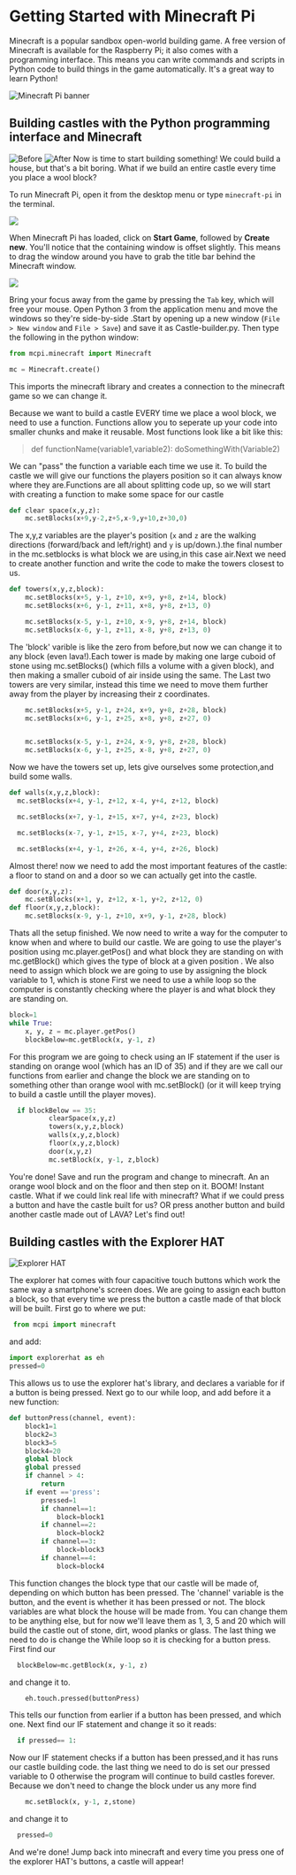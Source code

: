 # Getting Started with Minecraft Pi

Minecraft is a popular sandbox open-world building game. A free version of Minecraft is available for the Raspberry Pi; it also comes with a programming interface. This means you can write commands and scripts in Python code to build things in the game automatically. It's a great way to learn Python!

![Minecraft Pi banner](images/minecraft-pi-banner.png)


## Building castles with the Python programming interface and Minecraft
![Before](images/before.png)
![After](images/after.png)
Now is time to start building something! We could build a house, but that's a bit boring. What if we build an entire castle every time you place a wool block?


To run Minecraft Pi, open it from the desktop menu or type `minecraft-pi` in the terminal.

![](images/menu.png)

When Minecraft Pi has loaded, click on **Start Game**, followed by **Create new**. You'll notice that the containing window is offset slightly. This means to drag the window around you have to grab the title bar behind the Minecraft window.

![](images/mcpi-game.png)

Bring your focus away from the game by pressing the `Tab` key, which will free your mouse. Open Python 3 from the application menu and move the windows so they're side-by-side
.Start by opening up a new window (`File > New window` and `File > Save`) and save it as Castle-builder.py. Then type the following in the python window:
```python
from mcpi.minecraft import Minecraft

mc = Minecraft.create()
```
This imports the minecraft library and creates a connection to the minecraft game so we can change it.

Because we want to build a castle EVERY time we place a wool block, we need to use a function. Functions allow you to seperate up your code into smaller chunks and make it reusable. Most functions look like a bit like this:

>def functionName(variable1,variable2):
    doSomethingWith(Variable2)

We can "pass" the function a variable each time we use it. To build the castle we will give our functions the players position so it can always know where they are.Functions are all about splitting code up, so we will start with creating a function to make some space for our castle
```python
def clear space(x,y,z):
    mc.setBlocks(x+9,y-2,z+5,x-9,y+10,z+30,0)
```

The x,y,z variables are the player's position (`x` and `z` are the walking directions (forward/back and left/right) and `y` is up/down.).the final number in the mc.setblocks is what block we are using,in this case air.Next we need to create another function and  write the code to make the towers closest to us.
```python
def towers(x,y,z,block):
    mc.setBlocks(x+5, y-1, z+10, x+9, y+8, z+14, block)
    mc.setBlocks(x+6, y-1, z+11, x+8, y+8, z+13, 0)

    mc.setBlocks(x-5, y-1, z+10, x-9, y+8, z+14, block)
    mc.setBlocks(x-6, y-1, z+11, x-8, y+8, z+13, 0)
```
The 'block' varible is like the zero from before,but now we can change it to any block (even lava!).Each tower is made by making one large cuboid of stone using mc.setBlocks() (which fills a volume with a given block), and then making a smaller cuboid of air inside using the same. The Last two towers are very similar, instead this time we need to move them further away from the player by increasing their z coordinates.
```python
    mc.setBlocks(x+5, y-1, z+24, x+9, y+8, z+28, block)
    mc.setBlocks(x+6, y-1, z+25, x+8, y+8, z+27, 0)


    mc.setBlocks(x-5, y-1, z+24, x-9, y+8, z+28, block)
    mc.setBlocks(x-6, y-1, z+25, x-8, y+8, z+27, 0)
```
Now we have the towers set up, lets give ourselves some protection,and build some walls.
```python
def walls(x,y,z,block):
  mc.setBlocks(x+4, y-1, z+12, x-4, y+4, z+12, block)

  mc.setBlocks(x+7, y-1, z+15, x+7, y+4, z+23, block)

  mc.setBlocks(x-7, y-1, z+15, x-7, y+4, z+23, block)

  mc.setBlocks(x+4, y-1, z+26, x-4, y+4, z+26, block)

```
Almost there! now we need to add the most important features of the castle: a floor to stand on and a door so we can actually get into the castle.
```python
def door(x,y,z):
    mc.setBlocks(x+1, y, z+12, x-1, y+2, z+12, 0)
def floor(x,y,z,block):
    mc.setBlocks(x-9, y-1, z+10, x+9, y-1, z+28, block)
```
Thats all the setup finished. We now need to write a way for the computer to know when and where to build our castle. We are going to use the player's position using mc.player.getPos() and what block they are standing on with mc.getBlock() which gives the type of block at a given position . We also need to assign which block we are going to use by assigning the block variable to 1, which is stone First we need to use a while loop so the computer is constantly checking where the player is and what block they are standing on.
```python
block=1
while True:
    x, y, z = mc.player.getPos()
    blockBelow=mc.getBlock(x, y-1, z)

```
For this program we are going to check using an IF statement if the user is standing on orange wool (which has an ID of 35) and if they are we call our functions from earlier and change the block we are standing on to something other than orange wool with mc.setBlock() (or it will keep trying to build a castle untill the player moves).
```python
  if blockBelow == 35:
          clearSpace(x,y,z)
          towers(x,y,z,block)
          walls(x,y,z,block)
          floor(x,y,z,block)
          door(x,y,z)
          mc.setBlock(x, y-1, z,block)
```
You're done! Save and run the program and change to minecraft. An an orange wool block and on the floor and then step on it. BOOM! Instant castle.
What if we could link real life with minecraft? What if we could press a button and have the castle built for us? OR press another button and build another castle made out of LAVA? Let's find out!   

## Building castles with the Explorer HAT
![Explorer HAT](images/explorer-hat.png)

The explorer hat comes with four capacitive touch buttons which work the same way a smartphone's screen does. We are going to assign each button a block, so that every time we press the button a castle made of that block will be built. First go to where we put:
```python
 from mcpi import minecraft
 ```  
and add:
```python
import explorerhat as eh
pressed=0
```
This allows us to use the explorer hat's library, and declares a variable for if a button is being pressed. Next go to our while loop, and add before it a new function:

```python
def buttonPress(channel, event):
    block1=1
    block2=3
    block3=5
    block4=20
    global block
    global pressed
    if channel > 4:
        return
    if event =='press':
        pressed=1
        if channel==1:
            block=block1           
        if channel==2:
            block=block2   
        if channel==3:
            block=block3
        if channel==4:
            block=block4
```
This function changes the block type that our castle will be made of, depending on which button has been pressed. The 'channel' variable is the button, and the event is whether it has been pressed or not. The block variables are what block the house will be made from. You can change them to be anything else, but for now we'll leave them as 1, 3, 5 and 20 which will build the castle out of stone, dirt, wood planks or glass.
The last thing we need to do is change the While loop so it is checking for a button press. First find our
```python
  blockBelow=mc.getBlock(x, y-1, z)
```
and change it to.
```python
    eh.touch.pressed(buttonPress)
```
This tells our function from earlier if a button has been pressed, and which one. Next find our IF statement and change it so it reads:
```python
  if pressed== 1:
```
Now our IF statement checks if a button has been pressed,and it has runs our castle building code. the last thing we need to do is set our pressed variable to 0 otherwise the program will continue to build castles forever. Because we don't need to change the block under us any more find
```python
    mc.setBlock(x, y-1, z,stone)
```
and change it to
```python
  pressed=0
```
And we're done! Jump back into minecraft and every time you press one of the explorer HAT's buttons, a castle will appear!
